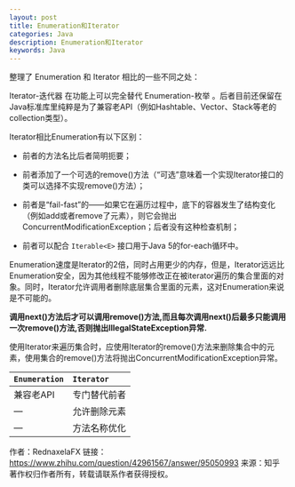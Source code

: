 ```yaml
---
layout: post
title: Enumeration和Iterator
categories: Java
description: Enumeration和Iterator
keywords: Java
---
```


整理了 Enumeration 和 Iterator 相比的一些不同之处：

Iterator-迭代器 在功能上可以完全替代 Enumeration-枚举 。后者目前还保留在Java标准库里纯粹是为了兼容老API（例如Hashtable、Vector、Stack等老的collection类型）。

Iterator相比Enumeration有以下区别：

- 前者的方法名比后者简明扼要；

- 前者添加了一个可选的remove()方法（“可选”意味着一个实现Iterator接口的类可以选择不实现remove()方法）；

- 前者是“fail-fast”的——如果它在遍历过程中，底下的容器发生了结构变化（例如add或者remove了元素），则它会抛出ConcurrentModificationException；后者没有这种检查机制；

- 前者可以配合 `Iterable<E>` 接口用于Java 5的for-each循环中。

Enumeration速度是Iterator的2倍，同时占用更少的内存，但是，Iterator远远比Enumeration安全，因为其他线程不能够修改正在被iterator遍历的集合里面的对象。同时，Iterator允许调用者删除底层集合里面的元素，这对Enumeration来说是不可能的。

**调用next()方法后才可以调用remove()方法,而且每次调用next()后最多只能调用一次remove()方法,否则抛出IllegalStateException异常.**

使用Iterator来遍历集合时，应使用Iterator的remove()方法来删除集合中的元素，使用集合的remove()方法将抛出ConcurrentModificationException异常。

|`Enumeration`|`Iterator`|
|:--|:--|
|兼容老API|专门替代前者|
|—|允许删除元素|
|—|方法名称优化|

作者：RednaxelaFX
链接：https://www.zhihu.com/question/42961567/answer/95050993
来源：知乎
著作权归作者所有，转载请联系作者获得授权。
